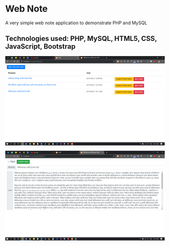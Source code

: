 # Web Note
A very simple web note application to demonstrate PHP and MySQL

## Technologies used: PHP, MySQL, HTML5, CSS, JavaScript, Bootstrap

![Preview index page](https://github.com/zunayedhassan/web-note/raw/master/preview_000.png)

![Preview edit page](https://raw.githubusercontent.com/zunayedhassan/web-note/master/preview_001.png)
